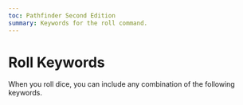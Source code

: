 ```yaml
---
toc: Pathfinder Second Edition
summary: Keywords for the roll command.
---
```


# Roll Keywords

When you roll dice, you can include any combination of the following keywords. 
